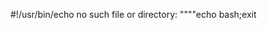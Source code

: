 #!/usr/bin/echo no such file or directory:
""""echo bash;exit
<!DOCTYPE html>
<html>
<body onLoad="e()">
    <script>function e() {document.write("html");}</script>
</body>
</html>
<!-- 
"""
print("python")
